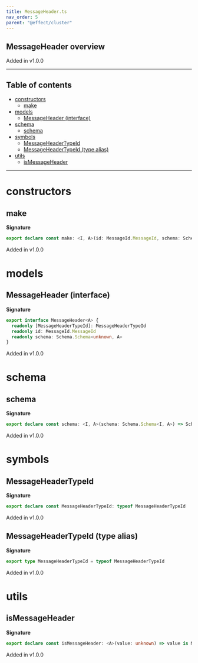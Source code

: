 ```yaml
---
title: MessageHeader.ts
nav_order: 5
parent: "@effect/cluster"
---
```


## MessageHeader overview

Added in v1.0.0

---

<h2 class="text-delta">Table of contents</h2>

- [constructors](#constructors)
  - [make](#make)
- [models](#models)
  - [MessageHeader (interface)](#messageheader-interface)
- [schema](#schema)
  - [schema](#schema-1)
- [symbols](#symbols)
  - [MessageHeaderTypeId](#messageheadertypeid)
  - [MessageHeaderTypeId (type alias)](#messageheadertypeid-type-alias)
- [utils](#utils)
  - [isMessageHeader](#ismessageheader)

---

# constructors

## make

**Signature**

```ts
export declare const make: <I, A>(id: MessageId.MessageId, schema: Schema.Schema<I, A>) => MessageHeader<A>
```

Added in v1.0.0

# models

## MessageHeader (interface)

**Signature**

```ts
export interface MessageHeader<A> {
  readonly [MessageHeaderTypeId]: MessageHeaderTypeId
  readonly id: MessageId.MessageId
  readonly schema: Schema.Schema<unknown, A>
}
```

Added in v1.0.0

# schema

## schema

**Signature**

```ts
export declare const schema: <I, A>(schema: Schema.Schema<I, A>) => Schema.Schema<I, MessageHeader<A>>
```

Added in v1.0.0

# symbols

## MessageHeaderTypeId

**Signature**

```ts
export declare const MessageHeaderTypeId: typeof MessageHeaderTypeId
```

Added in v1.0.0

## MessageHeaderTypeId (type alias)

**Signature**

```ts
export type MessageHeaderTypeId = typeof MessageHeaderTypeId
```

Added in v1.0.0

# utils

## isMessageHeader

**Signature**

```ts
export declare const isMessageHeader: <A>(value: unknown) => value is MessageHeader<A>
```

Added in v1.0.0
